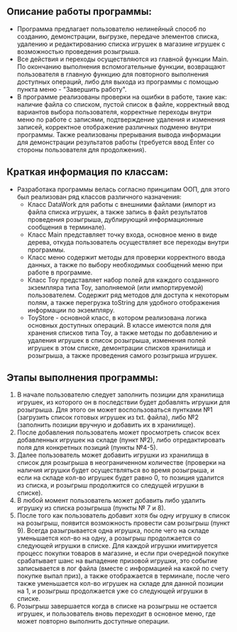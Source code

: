 ## Описание работы программы:

- Программа предлагает пользователю нелинейный способ по созданию, демонстрации, выгрузке, передаче элементов списка, удалению и редактированию списка игрушек в магазине игрушек с возможностью проведения розыгрыша.
- Все действия и переходы осуществляются из главной функции Main. По окончанию выполнения вспомогательные функции, возвращают пользователя в главную функцию для повторного выполнения доступных операций, либо для выхода из программы с помощью пункта меню - "Завершить работу".
- В программе реализованы проверки на ошибки в работе, такие как: наличие файла со списком, пустой список в файле, корректный ввод вариантов выбора пользователя, корректные переходы внутри меню по работе с записями, подтверждение удаления и изменения записей, корректное отображение различных подменю внутри программы. Также реализованы прерывания вывода информации для демонстрации результатов работы (требуется ввод Enter со стороны пользователя для продолжения).

## Краткая информация по классам:
- Разработака программы велась согласно принципам ООП, для этого был реализован ряд классов различного назначения:
    - Класс DataWork для работы с внешними файлами (импорт из файла списка игрушек, а также запись в файл результатов проведения розыгрыша, дублирующий информационные сообщения в терминале).
    - Класс Main представляет точку входа, основное меню в виде дерева, откуда пользователь осуществляет все переходы внутри программы.
    - Класс меню содержит методы для проверки корректного ввода данных, а также по выбору необходимых сообщений меню при работе в программе.
    - Класс Toy представляет набор полей для каждого созданного зкземпляра типа Toy, заполняемой (или импортируемой) пользователем. Содержит ряд методов для доступа к некоторым полям, а также перегрузка toString для удобного отображения информации по экземпляру.
    - ToyStore - основной класс, в котором реализована логика основных доступных операций. В классе имеются поля для хранения списков типа Toy, а также методы по добавлению и удаления игрушек в список розыгрыша, изменения полей игрушек в этом списке, демонтрации списков хранилища и розыгрыша, а также проведения самого розыгрыша игрушек.

## Этапы выполнения программы:
1. В начале пользователю следует заполнить позиции для хранилища игрушек, из которого он в последствии будет добавлять игрушки для розыгрыша. Для этого он может воспользоваться пунтками №1 (загрузить список готовых игрушек из txt. файла), либо №2 (заполнить позиции вручную и добавить их в хранилище).
2. После добавления пользователь может просмотреть список всех добавленных игрушек на складе (пункт №2), либо отредактировать поля для конкретных позиций (пункты №4-5).
3. Далее пользователь может добавить игрушки из хранилища в список для розыгрыша в неограниченном количестве (проверки на наличия игрушки будет осуществляться во время розыгрыша, и если на складе кол-во игрушек будет равно 0, то позиция удалится из списка, и розыгрыш продолжится со следущей игрушки в списке).
4. В любой момент пользователь может добавить либо удалить игрушку из списка розыгрыша (пункты № 7 и 8).
5. После того как пользователь добавит хотя бы одну игрушку в список на розыгрыш, появится возможность провести сам розыгрыш (пункт 9). Всегда разыгрывается одна игрушка, после чего на складе уменьшается кол-во на одну, а розыгрыш продолжается со следующей игрушки в списке. Для каждой игрушки имитируется процесс покупки товаров в магазине, и если при очередной покупке срабатывает шанс на выпадение призовой игрушки, это событие записывается в лог файла (вместе с информацией на какой по счету покупке выпал приз), а также отображается в терминале, после чего также уменьшается кол-во игрушек на складе для данной позиции на 1, и розыгрыш продолжается уже со следующей игрушки в списке.
6. Розыгрыш завершается когда в списке на розыгрыш не остается игрушек, и пользователь вновь переходит в основное меню, где может повторно выполнить доступные операции.

